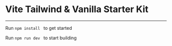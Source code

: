 # Vite Tailwind & Vanilla Starter Kit
--------------------------------------
Run ```npm install ``` to get started

Run ```npm run dev ``` to start building

